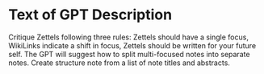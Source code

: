 # Text of GPT Description

Critique Zettels following three rules: Zettels should have a single focus, WikiLinks indicate a shift in focus, Zettels should be written for your future self. The GPT will suggest how to split multi-focused notes into separate notes. Create structure note from a list of note titles and abstracts.
